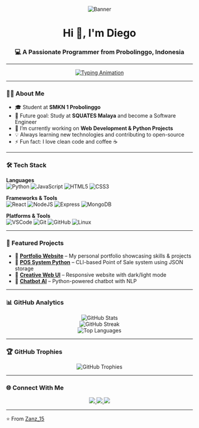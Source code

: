 <!-- Header Banner -->
<p align="center">
  <img src="https://i.ibb.co/6rQyL4V/banner-github.png" alt="Banner" />
</p>

<h1 align="center">Hi 👋, I'm Diego</h1>
<h3 align="center">💻 A Passionate Programmer from Probolinggo, Indonesia</h3>

---

<!-- Animated Typing Intro -->
<p align="center">
  <a href="https://git.io/typing-svg">
    <img src="https://readme-typing-svg.herokuapp.com?size=24&color=F70000&center=true&vCenter=true&lines=Fullstack+Developer;Python+Enthusiast;Web+Developer;Open+Source+Contributor" alt="Typing Animation" />
  </a>
</p>

---

### 👨‍💻 About Me  
- 🎓 Student at **SMKN 1 Probolinggo**  
- 🚀 Future goal: Study at **SQUATES Malaya** and become a Software Engineer  
- 🔭 I’m currently working on **Web Development & Python Projects**  
- 💡 Always learning new technologies and contributing to open-source  
- ⚡ Fun fact: I love clean code and coffee ☕  

---

### 🛠️ Tech Stack  

**Languages**  
![Python](https://img.shields.io/badge/Python-3776AB?style=for-the-badge&logo=python&logoColor=white)
![JavaScript](https://img.shields.io/badge/JavaScript-FFD43B?style=for-the-badge&logo=javascript&logoColor=black)
![HTML5](https://img.shields.io/badge/HTML5-E34F26?style=for-the-badge&logo=html5&logoColor=white)
![CSS3](https://img.shields.io/badge/CSS3-1572B6?style=for-the-badge&logo=css3&logoColor=white)

**Frameworks & Tools**  
![React](https://img.shields.io/badge/React-20232A?style=for-the-badge&logo=react&logoColor=61DAFB)
![NodeJS](https://img.shields.io/badge/Node.js-43853D?style=for-the-badge&logo=node.js&logoColor=white)
![Express](https://img.shields.io/badge/Express.js-404D59?style=for-the-badge)
![MongoDB](https://img.shields.io/badge/MongoDB-4EA94B?style=for-the-badge&logo=mongodb&logoColor=white)

**Platforms & Tools**  
![VSCode](https://img.shields.io/badge/VSCode-0078D4?style=for-the-badge&logo=visualstudiocode&logoColor=white)
![Git](https://img.shields.io/badge/Git-F05032?style=for-the-badge&logo=git&logoColor=white)
![GitHub](https://img.shields.io/badge/GitHub-181717?style=for-the-badge&logo=github&logoColor=white)
![Linux](https://img.shields.io/badge/Linux-FCC624?style=for-the-badge&logo=linux&logoColor=black)

---

### 🚀 Featured Projects  

- 📂 [**Portfolio Website**](https://github.com/Zanz_15/portfolio) – My personal portfolio showcasing skills & projects  
- 🛒 [**POS System Python**](https://github.com/Zanz_15/pos-system) – CLI-based Point of Sale system using JSON storage  
- 🎨 [**Creative Web UI**](https://github.com/Zanz_15/web-ui) – Responsive website with dark/light mode  
- 🤖 [**Chatbot AI**](https://github.com/Zanz_15/chatbot-ai) – Python-powered chatbot with NLP  

---

### 📊 GitHub Analytics  

<p align="center">
  <img src="https://github-readme-stats.vercel.app/api?username=Zanz_15&show_icons=true&theme=tokyonight" alt="GitHub Stats" />
  <br/>
  <img src="https://streak-stats.demolab.com?user=Zanz_15&theme=tokyonight" alt="GitHub Streak" />
  <br/>
  <img src="https://github-readme-stats.vercel.app/api/top-langs/?username=Zanz_15&layout=compact&theme=tokyonight" alt="Top Languages" />
</p>

---

### 🏆 GitHub Trophies  

<p align="center">
  <img src="https://github-profile-trophy.vercel.app/?username=Zanz_15&theme=onedark&no-frame=true&no-bg=true&margin-w=15&margin-h=15" alt="GitHub Trophies" />
</p>

---

### 🌐 Connect With Me  

<p align="center">
  <a href="https://linkedin.com/in/Zanz_15">
    <img src="https://img.shields.io/badge/LinkedIn-0077B5?style=for-the-badge&logo=linkedin&logoColor=white"/>
  </a>
  <a href="mailto:Zanz_15@gmail.com">
    <img src="https://img.shields.io/badge/Gmail-D14836?style=for-the-badge&logo=gmail&logoColor=white"/>
  </a>
  <a href="https://twitter.com/Zanz_15">
    <img src="https://img.shields.io/badge/Twitter-1DA1F2?style=for-the-badge&logo=twitter&logoColor=white"/>
  </a>
</p>

---

⭐️ From [Zanz_15](https://github.com/Zanz_15)
